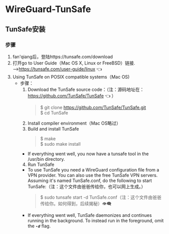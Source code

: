 # WireGuard-TunSafe
## TunSafe安装
### 步骤
   1. fan'qiang后，登陆https://tunsafe.com/download
   2. 打开go to User Guide（Mac OS X, Linux or FreeBSD）链接.  
      -->https://tunsafe.com/user-guide/linux :point_left:	
   3. Using TunSafe on POSIX compatible systems（Mac OS)
      * 步骤：
         1. Download the TunSafe source code：（注：源码地址在： https://github.com/TunSafe/TunSafe :point_left:	）
            >$ git clone https://github.com/TunSafe/TunSafe.git<br>
            >$ cd TunSafe
         2. Install compiler environment（Mac OS略过）
         3. Build and install TunSafe
            >$ make<br>
            >$ sudo make install
         - If everything went well, you now have a tunsafe tool in the /usr/bin directory.
         4. Run TunSafe
         - To use TunSafe you need a WireGuard configuration file from a VPN provider. You can also use the free TunSafe VPN servers. Assuming it's named TunSafe.conf, do the following to start TunSafe:（注：这个文件由爸爸传给你，也可以网上生成。）
            >$ sudo tunsafe start -d TunSafe.conf（注：这个文件由爸爸传给你。如何得到，后续揭秘）:eye_speech_bubble:
         - If everything went well, TunSafe daemonizes and continues running in the background. To instead run in the foreground, omit the ***`-d`*** flag.
         
